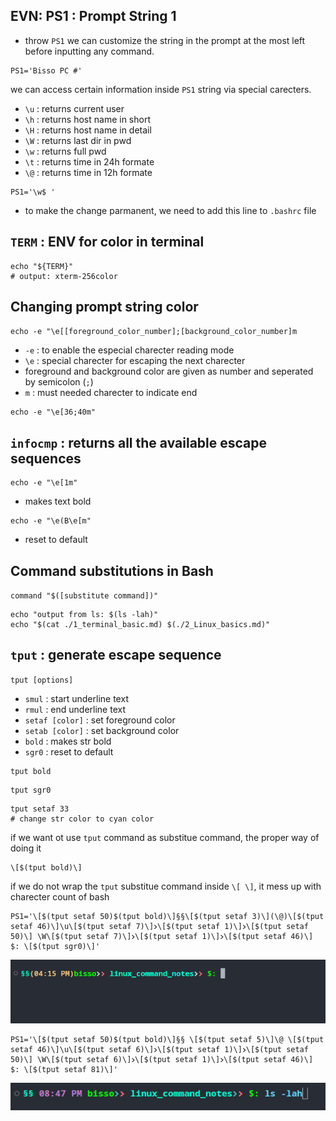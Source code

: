 ## EVN: PS1 : Prompt String 1

- throw `PS1` we can customize the string in the prompt at the most left before inputting any command.

```shell
PS1='Bisso PC #'
```

we can access certain information inside `PS1` string via special carecters.

- `\u` : returns current user
- `\h` : returns host name in short
- `\H` : returns host name in detail
- `\W` : returns last dir in pwd
- `\w` : returns full pwd
- `\t` : returns time in 24h formate
- `\@` : returns time in 12h formate

```shell
PS1='\w$ '
```

- to make the change parmanent, we need to add this line to `.bashrc` file

## `TERM` : ENV for color in terminal

```shell
echo "${TERM}"
# output: xterm-256color
```

## Changing prompt string color

`echo -e "\e[[foreground_color_number];[background_color_number]m`

- `-e` : to enable the especial charecter reading mode
- `\e` : special charecter for escaping the next charecter
- foreground and background color are given as number and seperated by semicolon (`;`)
- `m` : must needed charecter to indicate end

```shell
echo -e "\e[36;40m"
```

## `infocmp` : returns all the available escape sequences

```shell
echo -e "\e[1m"
```

- makes text bold

```shell
echo -e "\e(B\e[m"
```

- reset to default

## Command substitutions in Bash

`command "$([substitute command])"`

```shell
echo "output from ls: $(ls -lah)"
echo "$(cat ./1_terminal_basic.md) $(./2_Linux_basics.md)"
```

## `tput` : generate escape sequence

`tput [options]`

- `smul` : start underline text
- `rmul` : end underline text
- `setaf [color]` : set foreground color
- `setab [color]` : set background color
- `bold` : makes str bold
- `sgr0` : reset to default

```shell
tput bold
```

```shell
tput sgr0
```

```shell
tput setaf 33
# change str color to cyan color
```

if we want ot use `tput` command as substitue command, the proper way of doing it

```shell
\[$(tput bold)\]
```

if we do not wrap the `tput` substitue command inside `\[ \]`, it mess up with charecter count of bash

```shell
PS1='\[$(tput setaf 50)$(tput bold)\]§§\[$(tput setaf 3)\](\@)\[$(tput setaf 46)\]\u\[$(tput setaf 7)\]𐣼\[$(tput setaf 1)\]𐣼\[$(tput setaf 50)\] \W\[$(tput setaf 7)\]𐣼\[$(tput setaf 1)\]𐣼\[$(tput setaf 46)\] $: \[$(tput sgr0)\]'
```

![custome bash prompt](resources/imgs/custom_bash_prompt1.png)

```shell
PS1='\[$(tput setaf 50)$(tput bold)\]§§ \[$(tput setaf 5)\]\@ \[$(tput setaf 46)\]\u\[$(tput setaf 6)\]𐣼\[$(tput setaf 1)\]𐣼\[$(tput setaf 50)\] \W\[$(tput setaf 6)\]𐣼\[$(tput setaf 1)\]𐣼\[$(tput setaf 46)\] $: \[$(tput setaf 81)\]'
```

![custome bash prompt](resources/imgs/custom_bash_prompt2.png)
